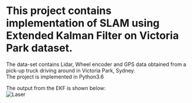 # This project contains implementation of SLAM using Extended Kalman Filter on Victoria Park dataset.  
The data-set contains Lidar, Wheel encoder and GPS data obtained from a pick-up truck driving around in Victoria Park, Sydney.  
The project is implemented in Python3.6

The output from the EKF is shown below:  
![Laser](https://user-images.githubusercontent.com/38117206/57250957-aae16380-7016-11e9-946f-2a5cde01cf1c.JPG)
